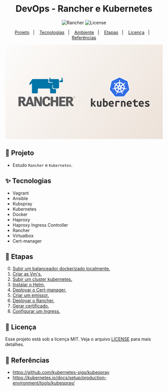 <h1 align="center">DevOps - Rancher e Kubernetes</h1>

<p align="center">
  <img alt="Rancher" src="https://img.shields.io/static/v1?label=K8S&message=RANCHER&color=8257E5&labelColor=000000"  />
  <img alt="License" src="https://img.shields.io/static/v1?label=license&message=MIT&color=49AA26&labelColor=000000">
</p>

<p align="center">
  <a href="#-projeto">Projeto</a>&nbsp;&nbsp;&nbsp;|&nbsp;&nbsp;&nbsp;
  <a href="#-tecnologias">Tecnologias</a>&nbsp;&nbsp;&nbsp;|&nbsp;&nbsp;&nbsp;
  <a href="#%EF%B8%8F-ambiente">Ambiente</a>&nbsp;&nbsp;&nbsp;|&nbsp;&nbsp;&nbsp;
  <a href="#-etapas">Etapas</a>&nbsp;&nbsp;&nbsp;|&nbsp;&nbsp;&nbsp;
  <a href="#-licença">Licença</a>&nbsp;&nbsp;&nbsp;|&nbsp;&nbsp;&nbsp;
  <a href="#-referências">Referências</a>
</p>

<p align="center">
  <img alt="Rancher" src="images/k8s-rancher.png">
</p>

## 🌱 Projeto

- Estudo `Rancher` e `Kubernetes`. 

## ✨ Tecnologias

- Vagrant
- Ansible
- Kubspray
- Kubernetes
- Docker
- Haproxy
- Haproxy Ingress Controller
- Rancher
- Virtualbox
- Cert-manager

## 🚀 Etapas

0. [Subir um balanceador dockerizado localmente.](/src/balanceador/Readme.md) 
1. [Criar as Vm's.](/src/vagrant/Readme.md)
2. [Subir um cluster kubernetes.](/src/kubespray/kubespray.md)
3. [Instalar o Helm.](/src/helm/helm.md)
4. [Deployar o Cert-manager.](/src/rancher/cert-manager.md)
5. [Criar um emissor.](/src/rancher/cluster-issue.md)
6. [Deployar o Rancher.](/src/rancher/rancher.md)
7. [Gerar certificado.](/src/cert-manager/README.md)
8. [Configurar um Ingress.](/src/rancher/ingress.md)

## 📄 Licença

Esse projeto está sob a licença MIT. Veja o arquivo [LICENSE](LICENSE) para mais detalhes.

## 🙇 Referências

- https://github.com/kubernetes-sigs/kubespray
- https://kubernetes.io/docs/setup/production-environment/tools/kubespray/
